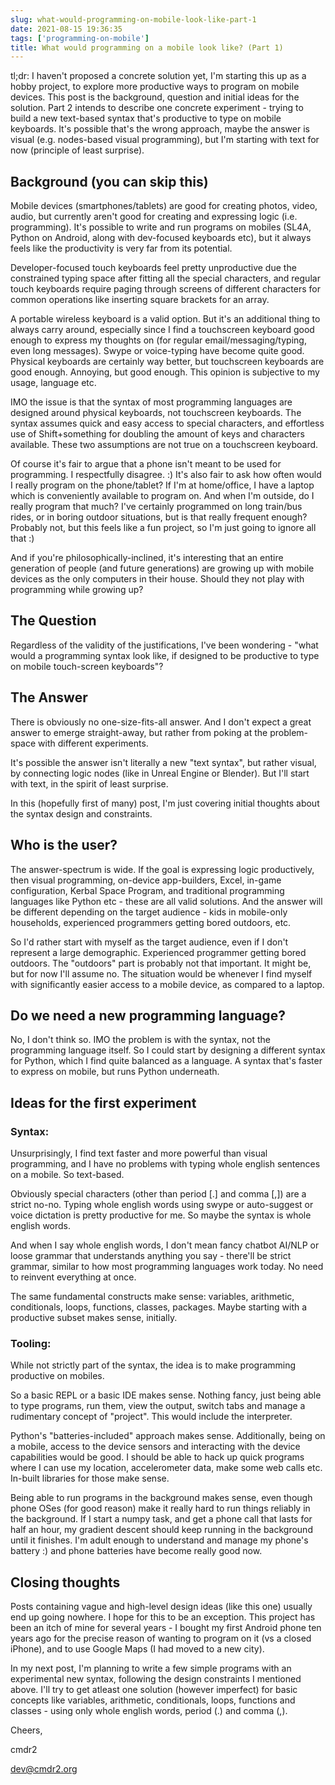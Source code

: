 ```yaml
---
slug: what-would-programming-on-mobile-look-like-part-1
date: 2021-08-15 19:36:35
tags: ['programming-on-mobile']
title: What would programming on a mobile look like? (Part 1)
---
```


tl;dr: I haven't proposed a concrete solution yet, I'm starting this up as a hobby project, to explore more productive ways to program on mobile devices. This post is the background, question and initial ideas for the solution. Part 2 intends to describe one concrete experiment - trying to build a new text-based syntax that's productive to type on mobile keyboards. It's possible that's the wrong approach, maybe the answer is visual (e.g. nodes-based visual programming), but I'm starting with text for now (principle of least surprise).

## Background (you can skip this) ##

Mobile devices (smartphones/tablets) are good for creating photos, video, audio, but currently aren't good for creating and expressing logic (i.e. programming). It's possible to write and run programs on mobiles (SL4A, Python on Android, along with dev-focused keyboards etc), but it always feels like the productivity is very far from its potential.

Developer-focused touch keyboards feel pretty unproductive due the constrained typing space after fitting all the special characters, and regular touch keyboards require paging through screens of different characters for common operations like inserting square brackets for an array.

A portable wireless keyboard is a valid option. But it's an additional thing to always carry around, especially since I find a touchscreen keyboard good enough to express my thoughts on (for regular email/messaging/typing, even long messages). Swype or voice-typing have become quite good. Physical keyboards are certainly way better, but touchscreen keyboards are good enough. Annoying, but good enough. This opinion is subjective to my usage, language etc.

IMO the issue is that the syntax of most programming languages are designed around physical keyboards, not touchscreen keyboards. The syntax assumes quick and easy access to special characters, and effortless use of Shift+something for doubling the amount of keys and characters available. These two assumptions are not true on a touchscreen keyboard.

Of course it's fair to argue that a phone isn't meant to be used for programming. I respectfully disagree. :) It's also fair to ask how often would I really program on the phone/tablet? If I'm at home/office, I have a laptop which is conveniently available to program on. And when I'm outside, do I really program that much? I've certainly programmed on long train/bus rides, or in boring outdoor situations, but is that really frequent enough? Probably not, but this feels like a fun project, so I'm just going to ignore all that :)

And if you're philosophically-inclined, it's interesting that an entire generation of people (and future generations) are growing up with mobile devices as the only computers in their house. Should they not play with programming while growing up?

## The Question ##

Regardless of the validity of the justifications, I've been wondering - "what would a programming syntax look like, if designed to be productive to type on mobile touch-screen keyboards"?

## The Answer ##

There is obviously no one-size-fits-all answer. And I don't expect a great answer to emerge straight-away, but rather from poking at the problem-space with different experiments.

It's possible the answer isn't literally a new "text syntax", but rather visual, by connecting logic nodes (like in Unreal Engine or Blender). But I'll start with text, in the spirit of least surprise.

In this (hopefully first of many) post, I'm just covering initial thoughts about the syntax design and constraints.

## Who is the user? ##

The answer-spectrum is wide. If the goal is expressing logic productively, then visual programming, on-device app-builders, Excel, in-game configuration, Kerbal Space Program, and traditional programming languages like Python etc - these are all valid solutions. And the answer will be different depending on the target audience - kids in mobile-only households, experienced programmers getting bored outdoors, etc.

So I'd rather start with myself as the target audience, even if I don't represent a large demographic. Experienced programmer getting bored outdoors. The "outdoors" part is probably not that important. It might be, but for now I'll assume no. The situation would be whenever I find myself with significantly easier access to a mobile device, as compared to a laptop.

## Do we need a new programming language? ##

No, I don't think so. IMO the problem is with the syntax, not the programming language itself. So I could start by designing a different syntax for Python, which I find quite balanced as a language. A syntax that's faster to express on mobile, but runs Python underneath.

## Ideas for the first experiment ##

### Syntax: ###

Unsurprisingly, I find text faster and more powerful than visual programming, and I have no problems with typing whole english sentences on a mobile. So text-based.

Obviously special characters (other than period [.] and comma [,]) are a strict no-no. Typing whole english words using swype or auto-suggest or voice dictation is pretty productive for me. So maybe the syntax is whole english words.

And when I say whole english words, I don't mean fancy chatbot AI/NLP or loose grammar that understands anything you say - there'll be strict grammar, similar to how most programming languages work today. No need to reinvent everything at once.

The same fundamental constructs make sense: variables, arithmetic, conditionals, loops, functions, classes, packages. Maybe starting with a productive subset makes sense, initially.

### Tooling: ###

While not strictly part of the syntax, the idea is to make programming productive on mobiles.

So a basic REPL or a basic IDE makes sense. Nothing fancy, just being able to type programs, run them, view the output, switch tabs and manage a rudimentary concept of "project". This would include the interpreter.

Python's "batteries-included" approach makes sense. Additionally, being on a mobile, access to the device sensors and interacting with the device capabilities would be good. I should be able to hack up quick programs where I can use my location, accelerometer data, make some web calls etc. In-built libraries for those make sense.

Being able to run programs in the background makes sense, even though phone OSes (for good reason) make it really hard to run things reliably in the background. If I start a numpy task, and get a phone call that lasts for half an hour, my gradient descent should keep running in the background until it finishes. I'm adult enough to understand and manage my phone's battery :) and phone batteries have become really good now.

## Closing thoughts ##

Posts containing vague and high-level design ideas (like this one) usually end up going nowhere. I hope for this to be an exception. This project has been an itch of mine for several years - I bought my first Android phone ten years ago for the precise reason of wanting to program on it (vs a closed iPhone), and to use Google Maps (I had moved to a new city).

In my next post, I'm planning to write a few simple programs with an experimental new syntax, following the design constraints I mentioned above. I'll try to get atleast one solution (however imperfect) for basic concepts like variables, arithmetic, conditionals, loops, functions and classes - using only whole english words, period (.) and comma (,).

Cheers,

cmdr2

dev@cmdr2.org